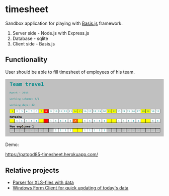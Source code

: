 timesheet
=====

Sandbox application for playing with [Basis.js](https://github.com/basisjs) framework.

1. Server side - Node.js with Express.js
1. Database - sqlite
1. Client side - Basis.js

Functionality
-----

User should be able to fill timesheet of employees of his team. 

![Preview](public/images/timesheet-preview.png)

Demo:

<https://patgod85-timesheet.herokuapp.com/>

Relative projects
-----

- [Parser for XLS-files with data](/patgod85/timesheet-xls-parser)
- [Windows Form Client for quick updating of today's data](/patgod85/timesheet-win-client)